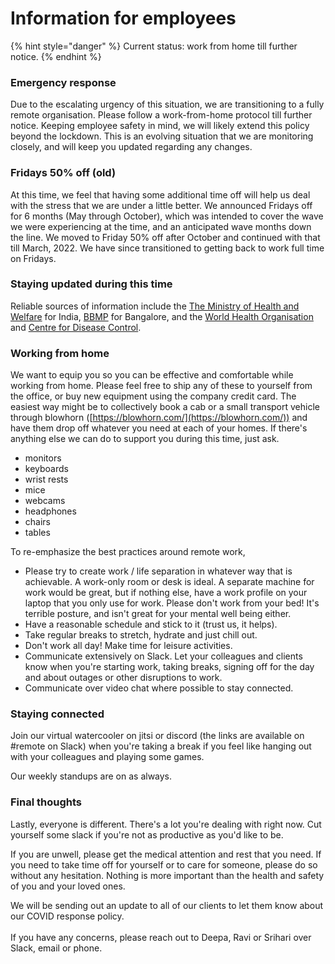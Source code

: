 # Information for employees

{% hint style="danger" %}
Current status: work from home till further notice.
{% endhint %}

### **Emergency response**

Due to the escalating urgency of this situation, we are transitioning to a fully remote organisation. Please follow a work-from-home protocol till further notice. Keeping employee safety in mind, we will likely extend this policy beyond the lockdown. This is an evolving situation that we are monitoring closely, and will keep you updated regarding any changes.

### Fridays 50% off (old)

At this time, we feel that having some additional time off will help us deal with the stress that we are under a little better. We announced Fridays off for 6 months (May through October), which was intended to cover the wave we were experiencing at the time, and an anticipated wave months down the line. We moved to Friday 50% off after October and continued with that till March, 2022. We have since transitioned to getting back to work full time on Fridays.

### **Staying updated during this time**

Reliable sources of information include the [The Ministry of Health and Welfare](https://www.mohfw.gov.in/) for India, [BBMP](http://bbmp.gov.in/covid-19) for Bangalore, and the [World Health Organisation](https://www.who.int/emergencies/diseases/novel-coronavirus-2019) and [Centre for Disease Control](https://www.cdc.gov/coronavirus/2019-ncov/prevent-getting-sick/how-covid-spreads.html).

### **Working from home**

We want to equip you so you can be effective and comfortable while working from home. Please feel free to ship any of these to yourself from the office, or buy new equipment using the company credit card. The easiest way might be to collectively book a cab or a small transport vehicle through blowhorn ([https://blowhorn.com/](https://blowhorn.com/)) and have them drop off whatever you need at each of your homes. If there's anything else we can do to support you during this time, just ask.

* monitors
* keyboards
* wrist rests
* mice
* webcams
* headphones
* chairs
* tables

To re-emphasize the best practices around remote work,

* Please try to create work / life separation in whatever way that is achievable. A work-only room or desk is ideal. A separate machine for work would be great, but if nothing else, have a work profile on your laptop that you only use for work. Please don't work from your bed! It's terrible posture, and isn't great for your mental well being either.
* Have a reasonable schedule and stick to it (trust us, it helps).
* Take regular breaks to stretch, hydrate and just chill out.
* Don't work all day! Make time for leisure activities.
* Communicate extensively on Slack. Let your colleagues and clients know when you're starting work, taking breaks, signing off for the day and about outages or other disruptions to work.
* Communicate over video chat where possible to stay connected.

### **Staying connected**

Join our virtual watercooler on jitsi or discord (the links are available on #remote on Slack) when you're taking a break if you feel like hanging out with your colleagues and playing some games.

Our weekly standups are on as always.

### **Final thoughts**

Lastly, everyone is different. There's a lot you're dealing with right now. Cut yourself some slack if you're not as productive as you'd like to be.&#x20;

If you are unwell, please get the medical attention and rest that you need. If you need to take time off for yourself or to care for someone, please do so without any hesitation. Nothing is more important than the health and safety of you and your loved ones.

We will be sending out an update to all of our clients to let them know about our COVID response policy.\
\
If you have any concerns, please reach out to Deepa, Ravi or Srihari over Slack, email or phone.







